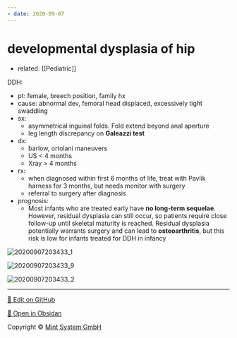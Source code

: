 ```yaml
---
- date: 2020-09-07
---
```


# developmental dysplasia of hip

- related: [[Pediatric]]

DDH:

- pt: female, breech position, family hx
- cause: abnormal dev, femoral head displaced, excessively tight swaddling
- sx:
	- asymmetrical inguinal folds. Fold extend beyond anal aperture
	- leg length discrepancy on **Galeazzi test**
- dx:
	- barlow, ortolani maneuvers
	- US < 4 months
	- Xray > 4 months
- rx:
	- when diagnosed within first 6 months of life, treat with Pavlik harness for 3 months, but needs monitor with surgery
	- referral to surgery after diagnosis
- prognosis:
	- Most infants who are treated early have **no long-term sequelae**.  However, residual dysplasia can still occur, so patients require close follow-up until skeletal maturity is reached.  Residual dysplasia potentially warrants surgery and can lead to **osteoarthritis**, but this risk is low for infants treated for DDH in infancy

![20200907203433_1](https://photos.thisispiggy.com/file/wikiFiles/20200907203433_1.png)

![20200907203433_9](https://photos.thisispiggy.com/file/wikiFiles/20200907203433_9.png)

![20200907203433_2](https://photos.thisispiggy.com/file/wikiFiles/20200907203433_2.png)


<hr>

[📝 Edit on GitHub](https://github.com/Mint-System/Knowledge/blob/master/developmental%20dysplasia%20of%20hip.md)

[📂 Open in Obsidan](obsidian://open?vault=Knowledge%20Mint%20System&file=developmental%20dysplasia%20of%20hip.md ':target=_self')

<footer>Copyright © <a href="https://www.mint-system.ch/">Mint System GmbH</a></footer>